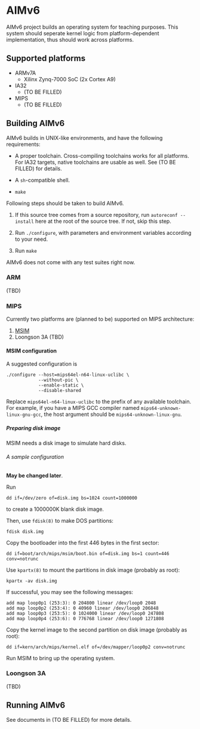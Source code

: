 # AIMv6

AIMv6 project builds an operating system for teaching purposes.
This system should seperate kernel logic from platform-dependent implementation,
thus should work across platforms.

## Supported platforms

* ARMv7A
  - Xilinx Zynq-7000 SoC (2x Cortex A9)
* IA32
  - (TO BE FILLED)
* MIPS
  - (TO BE FILLED)

## Building AIMv6

AIMv6 builds in UNIX-like environments, and have the following requirements:

* A proper toolchain. Cross-compiling toolchains works for all platforms. For
  IA32 targets, native toolchains are usable as well. See (TO BE FILLED) for
  details.

* A `sh`-compatible shell.

* `make`

Following steps should be taken to build AIMv6.

1. If this source tree comes from a source repository, run
   `autoreconf --install` here at the root of the source tree. If not, skip
   this step.

2. Run `./configure`, with parameters and environment variables according to
   your need.

3. Run `make`

AIMv6 does not come with any test suites right now.

### ARM

(TBD)

### MIPS

Currently two platforms are (planned to be) supported on MIPS architecture:

1. [MSIM](http://d3s.mff.cuni.cz/~holub/sw/msim/)
2. Loongson 3A (TBD)

#### MSIM configuration

A suggested configuration is

```
./configure --host=mips64el-n64-linux-uclibc \
            --without-pic \
            --enable-static \
            --disable-shared
```

Replace `mips64el-n64-linux-uclibc` to the prefix of any available toolchain.
For example, if you have a MIPS GCC compiler named
`mips64-unknown-linux-gnu-gcc`, the host argument should be
`mips64-unknown-linux-gnu`.

##### Preparing disk image

MSIM needs a disk image to simulate hard disks.

###### A sample configuration

**May be changed later**.

Run

```
dd if=/dev/zero of=disk.img bs=1024 count=1000000
```

to create a 1000000K blank disk image.

Then, use `fdisk(8)` to make DOS partitions:

```
fdisk disk.img
```

Copy the bootloader into the first 446 bytes in the first sector:

```
dd if=boot/arch/mips/msim/boot.bin of=disk.img bs=1 count=446 conv=notrunc
```

Use `kpartx(8)` to mount the partitions in disk image (probably as root):

```
kpartx -av disk.img
```

If successful, you may see the following messages:

```
add map loop0p1 (253:3): 0 204800 linear /dev/loop0 2048
add map loop0p2 (253:4): 0 40960 linear /dev/loop0 206848
add map loop0p3 (253:5): 0 1024000 linear /dev/loop0 247808
add map loop0p4 (253:6): 0 776768 linear /dev/loop0 1271808
```

Copy the kernel image to the second partition on disk image (probably as root):

```
dd if=kern/arch/mips/kernel.elf of=/dev/mapper/loop0p2 conv=notrunc
```

Run MSIM to bring up the operating system.

### Loongson 3A

(TBD)

## Running AIMv6

See documents in (TO BE FILLED) for more details.

